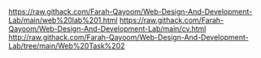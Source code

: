 
https://raw.githack.com/Farah-Qayoom/Web-Design-And-Development-Lab/main/web%20lab%201.html
https://raw.githack.com/Farah-Qayoom/Web-Design-And-Development-Lab/main/cv.html
http://raw.githack.com/Farah-Qayoom/Web-Design-And-Development-Lab/tree/main/Web%20Task%202
